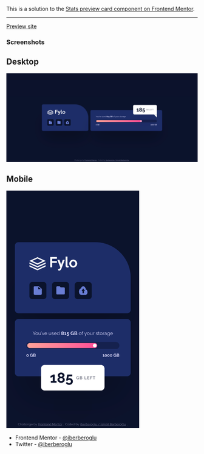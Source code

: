 This is a solution to the [Stats preview card component on Frontend Mentor](https://www.frontendmentor.io/challenges/fylo-data-storage-component-1dZPRbV5n).

<hr>

[Preview site](https://iberberoglu-fylo-data-storage.netlify.app/)

### Screenshots

<h2>Desktop</h2>

<img src="images/screenshot-desktop.png" width="700">

<h2>Mobile</h2>

<img src="images/screenshot-mobile.png" width="350">

- Frontend Mentor - [@iberberoglu](https://www.frontendmentor.io/profile/iberberoglu)
- Twitter - [@iberberoglu](https://www.twitter.com/iberberoglu)
